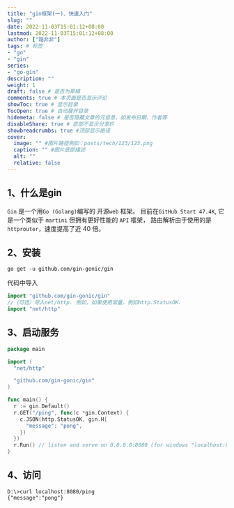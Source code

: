 ```yaml
---
title: "gin框架(一)、快速入门"
slug: ""
date: 2022-11-03T15:01:12+08:00
lastmod: 2022-11-03T15:01:12+08:00
author: ["路非非"]
tags: # 标签
- "go"
- "gin"
series:
- "go-gin"
description: ""
weight: 1
draft: false # 是否为草稿
comments: true # 本页面是否显示评论
showToc: true # 显示目录
TocOpen: true # 自动展开目录 
hidemeta: false # 是否隐藏文章的元信息，如发布日期、作者等
disableShare: true # 底部不显示分享栏
showbreadcrumbs: true #顶部显示路径
cover:
  image: "" #图片路径例如：posts/tech/123/123.png
  caption: "" #图片底部描述
  alt: ""
  relative: false
---
```


## 1、什么是gin
`Gin` 是一个用`Go (Golang)`编写的 开源`web` 框架。 目前在`GitHub Start 47.4K`, 它是一个类似于 `martini` 但拥有更好性能的 `API` 框架，
路由解析由于使用的是`httprouter`，速度提高了近 40 倍。

## 2、安装

``` {linenos=false} 
go get -u github.com/gin-gonic/gin
```
代码中导入
```go {linenos=false}
import "github.com/gin-gonic/gin"
//（可选）导入net/http. 例如，如果使用常量，例如http.StatusOK.
import "net/http"
```

## 3、启动服务

```go {linenos=false}
package main

import (
  "net/http"

  "github.com/gin-gonic/gin"
)

func main() {
  r := gin.Default()
  r.GET("/ping", func(c *gin.Context) {
    c.JSON(http.StatusOK, gin.H{
      "message": "pong",
    })
  })
  r.Run() // listen and serve on 0.0.0.0:8080 (for windows "localhost:8080")
}
```

## 4、访问

```
D:\>curl localhost:8080/ping
{"message":"pong"}
```
